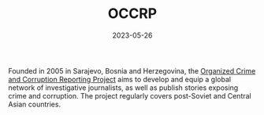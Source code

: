 ﻿---
title: "OCCRP"
linkTitle: "OCCRP"
contributor: ["Aizada Arystanbek"]
created: 2022-07-27
countries: ["Kazakhstan"]
category: ["INGO"]
tags: ["civil society", "media", "corruption"]
date_start: [2005]
date_end: []
data_type: ["news", "discourse", "reports"] 
language: ["English", "Russian"]
date: 2023-05-26
description: 
  The OCCRP aims to develop and equip a global network of investigative journalists, as well as publish stories exposing crime and corruption.
---

Founded in 2005 in Sarajevo, Bosnia and Herzegovina, the [Organized Crime and Corruption Reporting Project](https://www.occrp.org/) aims to develop and equip a global network of investigative journalists, as well as publish stories exposing crime and corruption. The project regularly covers post-Soviet and Central Asian countries. 

